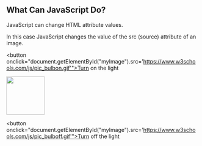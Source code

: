 <!DOCTYPE html>
<html>
<body>

<h2>What Can JavaScript Do?</h2>

<p>JavaScript can change HTML attribute values.</p>

<p>In this case JavaScript changes the value of the src (source) attribute of an image.</p>

<button onclick="document.getElementById("myImage").src='https://www.w3schools.com/js/pic_bulbon.gif'">Turn on the light</button>

<img id="myImage" src="https://www.w3schools.com/js/pic_bulboff.gif" style="width:100px">

<button onclick="document.getElementById("myImage").src='https://www.w3schools.com/js/pic_bulboff.gif'">Turn off the light</button>

</body>
</html>
